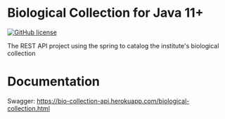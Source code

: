 # Biological Collection for Java 11+

[![GitHub license](https://img.shields.io/github/license/tgobm/bio-collection-api)](https://github.com/tgobm/bio-collection-api/blob/main/LICENSE)

The REST API project using the spring to catalog the institute's biological collection

# Documentation
Swagger: https://bio-collection-api.herokuapp.com/biological-collection.html